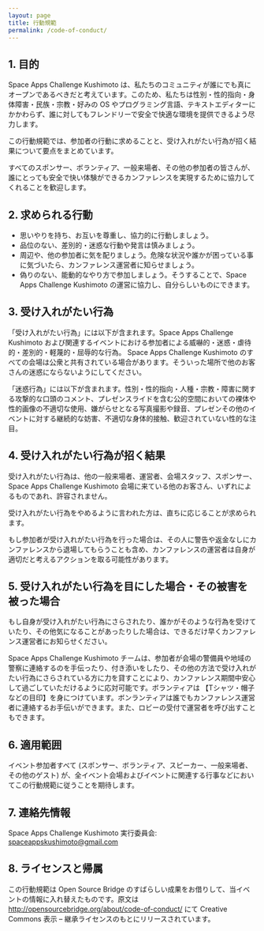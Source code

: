 ```yaml
---
layout: page
title: 行動規範
permalink: /code-of-conduct/
---
```


## 1. 目的

Space Apps Challenge Kushimoto は、私たちのコミュニティが誰にでも真にオープンであるべきだと考えています。このため、私たちは性別・性的指向・身体障害・民族・宗教・好みの OS やプログラミング言語、テキストエディターにかかわらず、誰に対してもフレンドリーで安全で快適な環境を提供できるよう尽力します。

この行動規範では、参加者の行動に求めることと、受け入れがたい行為が招く結果について要点をまとめています。

すべてのスポンサー、ボランティア、一般来場者、その他の参加者の皆さんが、誰にとっても安全で快い体験ができるカンファレンスを実現するために協力してくれることを歓迎します。

## 2. 求められる行動

* 思いやりを持ち、お互いを尊重し、協力的に行動しましょう。
* 品位のない、差別的・迷惑な行動や発言は慎みましょう。
* 周辺や、他の参加者に気を配りましょう。危険な状況や誰かが困っている事に気づいたら、カンファレンス運営者に知らせましょう。
* 偽りのない、能動的なやり方で参加しましょう。そうすることで、Space Apps Challenge Kushimoto の運営に協力し、自分らしいものにできます。

## 3. 受け入れがたい行為

「受け入れがたい行為」には以下が含まれます。Space Apps Challenge Kushimoto および関連するイベントにおける参加者による威嚇的・迷惑・虐待的・差別的・軽蔑的・屈辱的な行為。 Space Apps Challenge Kushimoto のすべての会場は公衆と共有されている場合があります。そういった場所で他のお客さんの迷惑にならないようにしてください。

「迷惑行為」には以下が含まれます。性別・性的指向・人種・宗教・障害に関する攻撃的な口頭のコメント、プレゼンスライドを含む公的空間においての裸体や性的画像の不適切な使用、嫌がらせとなる写真撮影や録音、プレゼンその他のイベントに対する継続的な妨害、不適切な身体的接触、歓迎されていない性的な注目。

## 4. 受け入れがたい行為が招く結果

受け入れがたい行為は、他の一般来場者、運営者、会場スタッフ、スポンサー、Space Apps Challenge Kushimoto 会場に来ている他のお客さん、いずれによるものであれ、許容されません。

受け入れがたい行為をやめるように言われた方は、直ちに応じることが求められます。

もし参加者が受け入れがたい行為を行った場合は、その人に警告や返金なしにカンファレンスから退場してもらうことも含め、カンファレンスの運営者は自身が適切だと考えるアクションを取る可能性があります。

## 5. 受け入れがたい行為を目にした場合・その被害を被った場合

もし自身が受け入れがたい行為にさらされたり、誰かがそのような行為を受けていたり、その他気になることがあったりした場合は、できるだけ早くカンファレンス運営者にお知らせください。

Space Apps Challenge Kushimoto チームは、参加者が会場の警備員や地域の警察に連絡するのを手伝ったり、付き添いをしたり、その他の方法で受け入れがたい行為にさらされている方に力を貸すことにより、カンファレンス期間中安心して過ごしていただけるように応対可能です。ボランティアは 【Tシャツ・帽子などの目印】を身につけています。ボンランティアは誰でもカンファレンス運営者に連絡するお手伝いができます。また、ロビーの受付で運営者を呼び出すこともできます。

## 6. 適用範囲

イベント参加者すべて (スポンサー、ボランティア、スピーカー、一般来場者、その他のゲスト) が、全イベント会場およびイベントに関連する行事などにおいてこの行動規範に従うことを期待します。

## 7. 連絡先情報

Space Apps Challenge Kushimoto 実行委員会: spaceappskushimoto@gmail.com

## 8. ライセンスと帰属

この行動規範は Open Source Bridge のすばらしい成果をお借りして、当イベントの情報に入れ替えたものです。原文は http://opensourcebridge.org/about/code-of-conduct/ にて Creative Commons 表示 – 継承ライセンスのもとにリリースされています。
